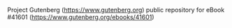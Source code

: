 Project Gutenberg (https://www.gutenberg.org) public repository for eBook #41601 (https://www.gutenberg.org/ebooks/41601)
